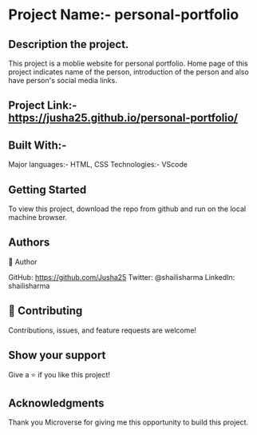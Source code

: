 # Project Name:- personal-portfolio

## Description the project.

This project is a moblie website for personal portfolio. Home page of this project indicates name of the person, introduction of the person and also have person's social media links.

## Project Link:- https://jusha25.github.io/personal-portfolio/

## Built With:-

Major languages:- HTML, CSS
Technologies:- VScode

## Getting Started

To view this project, download the repo from github and run on the local machine browser.

## Authors

👤 Author

GitHub: https://github.com/Jusha25
Twitter: @shailisharma
LinkedIn: shailisharma

## 🤝 Contributing

Contributions, issues, and feature requests are welcome!

## Show your support

Give a ⭐️ if you like this project!

## Acknowledgments

Thank you Microverse for giving me this opportunity to build this project.
